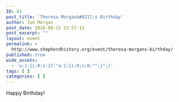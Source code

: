 ```yaml
---
ID: 81
post_title: 'Theresa Morgan&#8217;s Birthday'
author: Jon Morgan
post_date: 2016-09-15 23:57:12
post_excerpt: ""
layout: event
permalink: >
  http://www.shepherdhistory.org/event/theresa-morgans-birthday/
published: true
wide_assets:
  - 'a:1:{i:0;s:17:"a:1:{i:0;s:0:"";}";}'
tags: [ ]
categories: [ ]
---
```

Happy Birthday!